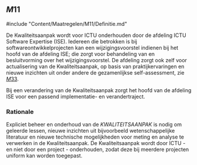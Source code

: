 ## $M11$

#include "Content/Maatregelen/M11/Definitie.md"

De Kwaliteitsaanpak wordt voor ICTU onderhouden door de afdeling ICTU Software Expertise (ISE). Iedereen die betrokken is bij softwareontwikkelprojecten kan een wijzigingsvoorstel indienen bij het hoofd van de afdeling ISE; die zorgt voor behandeling van en besluitvorming over het wijzigingsvoorstel. De afdeling zorgt ook zelf voor actualisering van de Kwaliteitsaanpak, op basis van praktijkervaringen en nieuwe inzichten uit onder andere de gezamenlijkse self-assessment, zie [$M33$](#m33).

Bij een verandering van de Kwaliteitsaanpak zorgt het hoofd van de afdeling ISE voor een passend implementatie- en verandertraject.

### Rationale

Expliciet beheer en onderhoud van de $KWALITEITSAANPAK$ is nodig om geleerde lessen, nieuwe inzichten uit bijvoorbeeld wetenschappelijke literatuur en nieuwe technische mogelijkheden voor meting en analyse te verwerken in de Kwaliteitsaanpak. De Kwaliteitsaanpak wordt door ICTU - en niet door een project - onderhouden, zodat deze bij meerdere projecten uniform kan worden toegepast.
